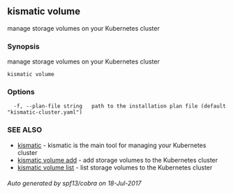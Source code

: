 ## kismatic volume

manage storage volumes on your Kubernetes cluster

### Synopsis


manage storage volumes on your Kubernetes cluster

```
kismatic volume
```

### Options

```
  -f, --plan-file string   path to the installation plan file (default "kismatic-cluster.yaml")
```

### SEE ALSO
* [kismatic](kismatic.md)	 - kismatic is the main tool for managing your Kubernetes cluster
* [kismatic volume add](kismatic_volume_add.md)	 - add storage volumes to the Kubernetes cluster
* [kismatic volume list](kismatic_volume_list.md)	 - list storage volumes to the Kubernetes cluster

###### Auto generated by spf13/cobra on 18-Jul-2017
